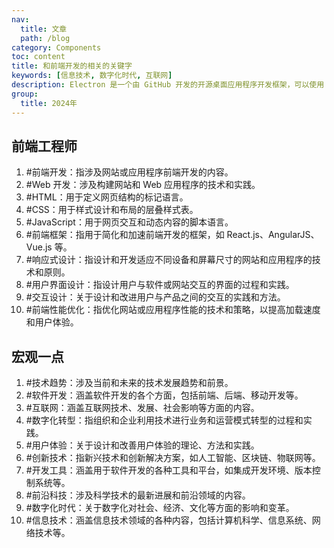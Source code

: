 ```yaml
---
nav:
  title: 文章
  path: /blog
category: Components
toc: content
title: 和前端开发的相关的关键字
keywords: [信息技术, 数字化时代, 互联网]
description: Electron 是一个由 GitHub 开发的开源桌面应用程序开发框架，可以使用 HTML、CSS 和 JavaScript 构建跨平台的桌面应用程序
group:
  title: 2024年
---
```


## 前端工程师

1. #前端开发：指涉及网站或应用程序前端开发的内容。
2. #Web 开发：涉及构建网站和 Web 应用程序的技术和实践。
3. #HTML：用于定义网页结构的标记语言。
4. #CSS：用于样式设计和布局的层叠样式表。
5. #JavaScript：用于网页交互和动态内容的脚本语言。
6. #前端框架：指用于简化和加速前端开发的框架，如 React.js、AngularJS、Vue.js 等。
7. #响应式设计：指设计和开发适应不同设备和屏幕尺寸的网站和应用程序的技术和原则。
8. #用户界面设计：指设计用户与软件或网站交互的界面的过程和实践。
9. #交互设计：关于设计和改进用户与产品之间的交互的实践和方法。
10. #前端性能优化：指优化网站或应用程序性能的技术和策略，以提高加载速度和用户体验。

## 宏观一点

1. #技术趋势：涉及当前和未来的技术发展趋势和前景。
2. #软件开发：涵盖软件开发的各个方面，包括前端、后端、移动开发等。
3. #互联网：涵盖互联网技术、发展、社会影响等方面的内容。
4. #数字化转型：指组织和企业利用技术进行业务和运营模式转型的过程和实践。
5. #用户体验：关于设计和改善用户体验的理论、方法和实践。
6. #创新技术：指新兴技术和创新解决方案，如人工智能、区块链、物联网等。
7. #开发工具：涵盖用于软件开发的各种工具和平台，如集成开发环境、版本控制系统等。
8. #前沿科技：涉及科学技术的最新进展和前沿领域的内容。
9. #数字化时代：关于数字化对社会、经济、文化等方面的影响和变革。
10. #信息技术：涵盖信息技术领域的各种内容，包括计算机科学、信息系统、网络技术等。
